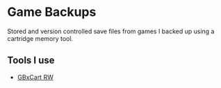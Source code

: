 # Game Backups

Stored and version controlled save files from games I backed up using a cartridge memory tool.

## Tools I use

- [GBxCart RW](https://www.gbxcart.com/)

